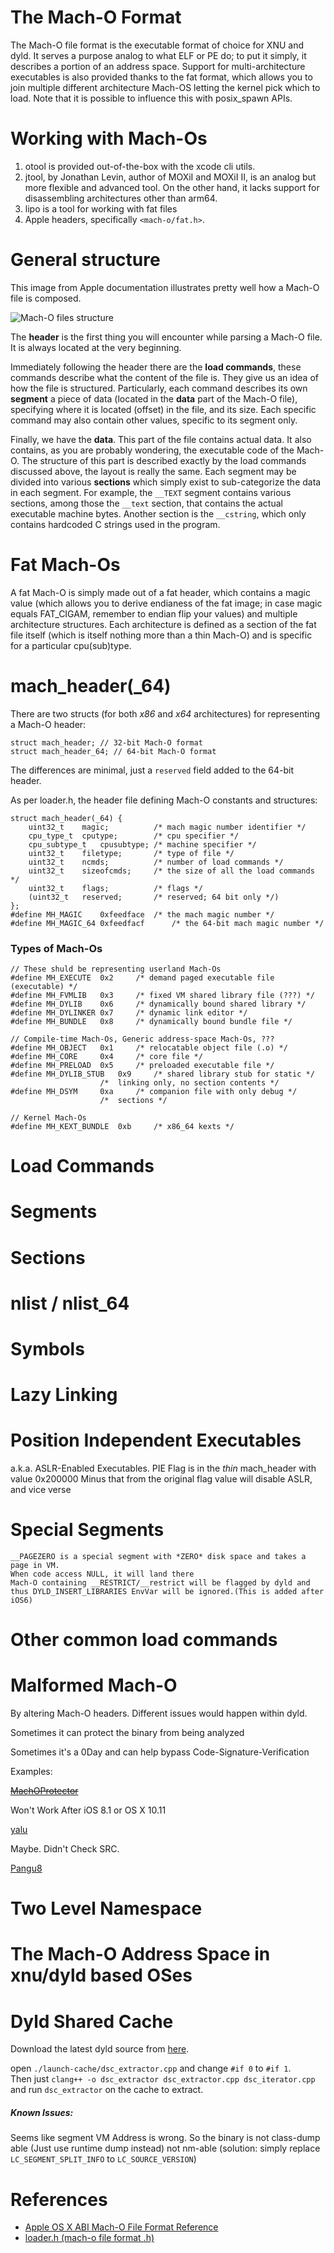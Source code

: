 # The Mach-O Format

The Mach-O file format is the executable format of choice for XNU and dyld.
It serves a purpose analog to what ELF or PE do; to put it simply, it describes a portion of an address space.
Support for multi-architecture executables is also provided thanks to the fat format, which allows you to join multiple different architecture Mach-OS letting the kernel pick which to load. Note that it is possible to influence this with posix_spawn APIs.

# Working with Mach-Os

1. otool is provided out-of-the-box with the xcode cli utils.
2. jtool, by Jonathan Levin, author of MOXiI and MOXiI II, is an analog but more flexible and advanced tool. On the other hand, it lacks support for disassembling architectures other than arm64.
2. lipo is a tool for working with fat files
3. Apple headers, specifically `<mach-o/fat.h>`.

# General structure
This image from Apple documentation illustrates pretty well how a Mach-O file is composed.

![Mach-O files structure](images/mach_o_segments.png)

The **header** is the first thing you will encounter while parsing a Mach-O file. It is always located at the very beginning.

Immediately following the header there are the **load commands**, these commands describe what the content of the file is. They give us an idea of how the file is structured. Particularly, each command describes its own **segment** a piece of data (located in the **data** part of the Mach-O file), specifying where it is located (offset) in the file, and its size. Each specific command may also contain other values, specific to its segment only.

Finally, we have the **data**. This part of the file contains actual data. It also contains, as you are probably wondering, the executable code of the Mach-O. The structure of this part is described exactly by the load commands discussed above, the layout is really the same. Each segment may be divided into various **sections** which simply exist to sub-categorize the data in each segment. For example, the `__TEXT` segment contains various sections, among those the `__text` section, that contains the actual executable machine bytes. Another section is the `__cstring`, which only contains hardcoded C strings used in the program.  

# Fat Mach-Os

A fat Mach-O is simply made out of a fat header, which contains a magic value (which allows you to derive endianess of the fat image; in case magic equals FAT_CIGAM, remember to endian flip your values) and multiple architecture structures.
Each architecture is defined as a section of the fat file itself (which is itself nothing more than a thin Mach-O) and is specific for a particular cpu(sub)type.


# mach_header(_64)
There are two structs (for both _x86_ and _x64_ architectures) for representing a Mach-O header:

```
struct mach_header; // 32-bit Mach-O format
struct mach_header_64; // 64-bit Mach-O format
```
The differences are minimal, just a `reserved` field added to the 64-bit header.

As per loader.h, the header file defining Mach-O constants and structures:
```
struct mach_header(_64) {
	uint32_t	magic;			/* mach magic number identifier */
	cpu_type_t	cputype;		/* cpu specifier */
	cpu_subtype_t	cpusubtype;	/* machine specifier */
	uint32_t	filetype;		/* type of file */
	uint32_t	ncmds;			/* number of load commands */
	uint32_t	sizeofcmds;		/* the size of all the load commands */
	uint32_t	flags;			/* flags */
	(uint32_t	reserved;		/* reserved; 64 bit only */)
};
#define	MH_MAGIC	0xfeedface	/* the mach magic number */
#define	MH_MAGIC_64 0xfeedfacf 		/* the 64-bit mach magic number */
```
### Types of Mach-Os
```
// These shuld be representing userland Mach-Os
#define	MH_EXECUTE	0x2		/* demand paged executable file (executable) */
#define	MH_FVMLIB	0x3		/* fixed VM shared library file (???) */
#define	MH_DYLIB	0x6		/* dynamically bound shared library */
#define	MH_DYLINKER	0x7		/* dynamic link editor */
#define	MH_BUNDLE	0x8		/* dynamically bound bundle file */

// Compile-time Mach-Os, Generic address-space Mach-Os, ???
#define	MH_OBJECT	0x1		/* relocatable object file (.o) */
#define	MH_CORE		0x4		/* core file */
#define	MH_PRELOAD	0x5		/* preloaded executable file */
#define	MH_DYLIB_STUB	0x9		/* shared library stub for static */
					/*  linking only, no section contents */
#define	MH_DSYM		0xa		/* companion file with only debug */
					/*  sections */

// Kernel Mach-Os
#define	MH_KEXT_BUNDLE	0xb		/* x86_64 kexts */
```
# Load Commands

# Segments

# Sections

# nlist / nlist_64

# Symbols

# Lazy Linking

# Position Independent Executables
 a.k.a. ASLR-Enabled Executables.
 PIE Flag is in the *thin* mach_header with value 0x200000
 Minus that from the original flag value will disable ASLR, and vice verse

# Special Segments
	__PAGEZERO is a special segment with *ZERO* disk space and takes a page in VM.
	When code access NULL, it will land there
	Mach-O containing __RESTRICT/__restrict will be flagged by dyld and thus DYLD_INSERT_LIBRARIES EnvVar will be ignored.(This is added after iOS6)

# Other common load commands

# Malformed Mach-O
By altering Mach-O headers. Different issues would happen within dyld.

Sometimes it can protect the binary from being analyzed

Sometimes it's a 0Day and can help bypass Code-Signature-Verification

Examples:

~~[MachOProtector](https://github.com/Naville/MachOProtecter)~~

Won't Work After iOS 8.1 or OS X 10.11

[yalu](https://github.com/kpwn/yalu)

Maybe. Didn't Check SRC.

[Pangu8](http://8.pangu.io)


# Two Level Namespace

# The Mach-O Address Space in xnu/dyld based OSes

# Dyld Shared Cache
Download the latest dyld source from [here](http://opensource.apple.com/source/dyld/).

open `./launch-cache/dsc_extractor.cpp` and change `#if 0` to `#if 1`.
<br>
Then just `clang++ -o dsc_extractor dsc_extractor.cpp dsc_iterator.cpp`
and run `dsc_extractor` on the cache to extract.

##### Known Issues:
 Seems like segment VM Address is wrong. So the binary is not class-dump able (Just use runtime dump instead)
 not nm-able (solution: simply replace `LC_SEGMENT_SPLIT_INFO` to  `LC_SOURCE_VERSION`)

# References
-	[Apple OS X ABI Mach-O File Format Reference](https://developer.apple.com/library/mac/documentation/DeveloperTools/Conceptual/MachORuntime/)
-	[loader.h (mach-o file format .h)](http://www.opensource.apple.com/source/xnu/xnu-3248.20.55/EXTERNAL_HEADERS/mach-o/loader.h)
